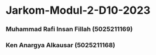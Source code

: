 # Jarkom-Modul-2-D10-2023

### Muhammad Rafi Insan Fillah (5025211169)
### Ken Anargya Alkausar (5025211168)
